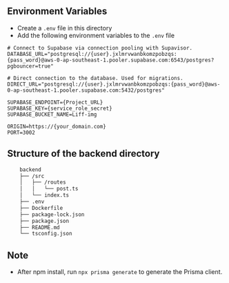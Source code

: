 ## Environment Variables
 - Create a `.env` file in this directory
 - Add the following environment variables to the `.env` file
```.env
# Connect to Supabase via connection pooling with Supavisor.
DATABASE_URL="postgresql://{user}.jxlmrvwanbkomzpobzqs:{pass_word}@aws-0-ap-southeast-1.pooler.supabase.com:6543/postgres?pgbouncer=true"

# Direct connection to the database. Used for migrations.
DIRECT_URL="postgresql://{user}.jxlmrvwanbkomzpobzqs:{pass_word}@aws-0-ap-southeast-1.pooler.supabase.com:5432/postgres"

SUPABASE_ENDPOINT={Project_URL}
SUPABASE_KEY={service_role_secret}
SUPABASE_BUCKET_NAME=Liff-img

ORIGIN=https://{your_domain.com}
PORT=3002
```

## Structure of the backend directory
```bash
    backend
    ├── /src
    │   ├── /routes
    │   │   └── post.ts
    │   └── index.ts
    ├── .env
    ├── Dockerfile
    ├── package-lock.json
    ├── package.json
    ├── README.md
    └── tsconfig.json
```

## Note
- After npm install, run `npx prisma generate` to generate the Prisma client.